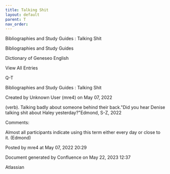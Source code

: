 ```yaml
---
title: Talking Shit
layout: default
parent: T
nav_order:
---
```


Bibliographies and Study Guides : Talking Shit

Bibliographies and Study Guides

Dictionary of Geneseo English

View All Entries

Q-T

Bibliographies and Study Guides : Talking Shit

Created by  Unknown User (mre4) on May 07, 2022

(verb). Talking badly about someone behind their back.&quot;Did you hear Denise talking shit about Haley yesterday?&quot;Edmond, S-Z, 2022

Comments:

Almost all participants indicate using this term either every day or close to it. (Edmond)

Posted by mre4 at May 07, 2022 20:29

Document generated by Confluence on May 22, 2023 12:37

Atlassian
